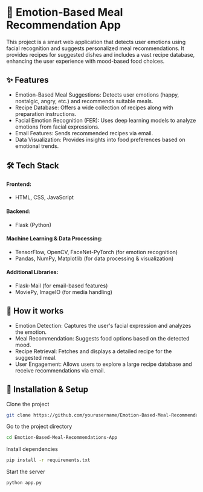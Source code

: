 
# 🍜 Emotion-Based Meal Recommendation App

This project is a smart web application that detects user emotions using facial recognition and suggests personalized meal recommendations. It provides recipes for suggested dishes and includes a vast recipe database, enhancing the user experience with mood-based food choices.


## ✨ Features

- Emotion-Based Meal Suggestions: Detects user emotions (happy, nostalgic, angry, etc.) and recommends suitable meals.
- Recipe Database: Offers a wide collection of recipes along with preparation instructions.
- Facial Emotion Recognition (FER): Uses deep learning models to analyze emotions from facial expressions.
- Email Features: Sends recommended recipes via email.
- Data Visualization: Provides insights into food preferences based on emotional trends.


## 🛠 Tech Stack

#### Frontend: 
- HTML, CSS, JavaScript
#### Backend:
- Flask (Python)
#### Machine Learning & Data Processing:
- TensorFlow, OpenCV, FaceNet-PyTorch (for emotion recognition)
- Pandas, NumPy, Matplotlib (for data processing & visualization)
#### Additional Libraries:
- Flask-Mail (for email-based features)
- MoviePy, ImageIO (for media handling)




## 🚀 How it works

- Emotion Detection: Captures the user's facial expression and analyzes the emotion.
- Meal Recommendation: Suggests food options based on the detected mood.
- Recipe Retrieval: Fetches and displays a detailed recipe for the suggested meal.
- User Engagement: Allows users to explore a large recipe database and receive recommendations via email.


## 📌 Installation & Setup

Clone the project

```bash
git clone https://github.com/yourusername/Emotion-Based-Meal-Recommendations-App.git

```

Go to the project directory

```bash
cd Emotion-Based-Meal-Recommendations-App

```

Install dependencies

```bash
pip install -r requirements.txt

```

Start the server

```bash
python app.py
```

